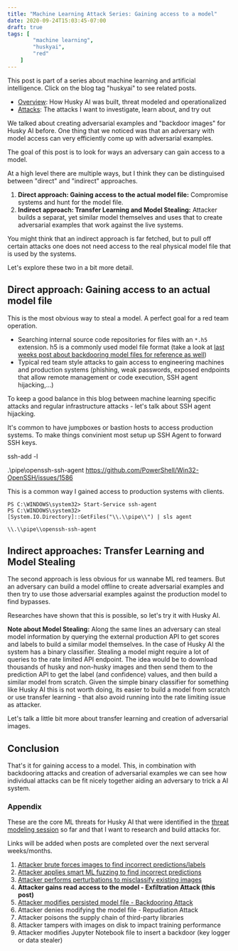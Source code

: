 ```yaml
---
title: "Machine Learning Attack Series: Gaining access to a model"
date: 2020-09-24T15:03:45-07:00
draft: true
tags: [
        "machine learning",
        "huskyai",
        "red"
    ]
---
```


This post is part of a series about machine learning and artificial intelligence. Click on the blog tag "huskyai" to see related posts. 

* [Overview](/blog/posts/2020/husky-ai-walkthrough/): How Husky AI was built, threat modeled and operationalized
* [Attacks](#appendix): The attacks I want to investigate, learn about, and try out

We talked about creating adversarial examples and "backdoor images" for Husky AI before. One thing that we noticed was that an adversary with model access can very efficiently come up with adversarial examples.

The goal of this post is to look for ways an adversary can gain access to a model. 

At a high level there are multiple ways, but I think they can be distinguised between "direct" and "indirect" approaches. 

1. **Direct approach: Gaining access to the actual model file:** Compromise systems and hunt for the model file.
1. **Indirect approach: Transfer Learning and Model Stealing:** Attacker builds a separat, yet similar model themselves and uses that to create adversarial examples that work against the live systems.

You might think that an indirect approach is far fetched, but to pull off certain attacks one does not need access to the real physical model file that is used by the systems.

Let's explore these two in a bit more detail.

## Direct approach: Gaining access to an actual model file

This is the most obvious way to steal a model. A perfect goal for a red team operation.

* Searching internal source code repositories for files with an `*.h5` extension. h5 is a commonly used model file format (take a look at [last weeks post about backdooring model files for reference as well](/blog/posts/husky-ai-machine-learning-backdoor-model/))
* Typical red team style attacks to gain access to engineering machines and production systems (phishing, weak passwords, exposed endpoints that allow remote management or code execution, SSH agent hijacking,...)

To keep a good balance in this blog between machine learning specific attacks and regular infrastructure attacks - let's talk about SSH agent hijacking. 

It's common to have jumpboxes or bastion hosts to access production systems. To make things convinient most setup up SSH Agent to forward SSH keys. 

ssh-add -l


 \.\pipe\openssh-ssh-agent
 https://github.com/PowerShell/Win32-OpenSSH/issues/1586

 [System.IO.Directory]::GetFiles("\\.\\pipe\\")
This is a common way I gained access to production systems with clients.

```
PS C:\WINDOWS\system32> Start-Service ssh-agent
PS C:\WINDOWS\system32>  [System.IO.Directory]::GetFiles("\\.\\pipe\\") | sls agent

\\.\\pipe\\openssh-ssh-agent
```

## Indirect approaches: Transfer Learning and Model Stealing

The second approach is less obvious for us wannabe ML red teamers. But an adversary can build a model offline to create adversarial examples and then try to use those adversarial examples against the production model to find bypasses.

Researches have shown that this is possible, so let's try it with Husky AI.

**Note about Model Stealing:** Along the same lines an adversary can steal model information by querying the external production API to get scores and labels to build a similar model themselves. In the case of Husky AI the system has a binary classifier. Stealing a model might require a lot of queries to the rate limited API endpoint. The idea would be to download thousands of husky and non-husky images and then send them to the prediction API to get the label (and confidence) values, and then build a similar model from scratch. Given the simple binary classifier for something like Husky AI this is not worth doing, its easier to build a model from scratch or use transfer learning - that also avoid running into the rate limiting issue as attacker.


Let's talk a little bit more about transfer learning and creation of adversarial images.



## Conclusion

That's it for gaining access to a model. This, in combination with backdooring attacks and creation of adversarial examples we can see how individual attacks can be fit nicely together aiding an adversary to trick a AI system.



### Appendix 

These are the core ML threats for Husky AI that were identified in the [threat modeling session](/blog/posts/2020/husky-ai-threat-modeling-machine-learning/) so far and that I want to research and build attacks for. 

Links will be added when posts are completed over the next serveral weeks/months.

1. [Attacker brute forces images to find incorrect predictions/labels](/blog/posts/2020/husky-ai-machine-learning-attack-bruteforce/) 
2. [Attacker applies smart ML fuzzing to find incorrect predictions](/blog/posts/2020/husky-ai-machine-learning-attack-smart-fuzz/) 
2. [Attacker performs perturbations to misclassify existing images](/blog/posts/2020/husky-ai-machine-learning-attack-perturbation-external/) 
3. **Attacker gains read access to the model - Exfiltration Attack (this post)**
4. [Attacker modifies persisted model file - Backdooring Attack](/blog/posts/2020/husky-ai-machine-learning-backdoor-model/)
5. Attacker denies modifying the model file - Repudiation Attack
6. Attacker poisons the supply chain of third-party libraries 
7. Attacker tampers with images on disk to impact training performance
8. Attacker modifies Jupyter Notebook file to insert a backdoor (key logger or data stealer)
